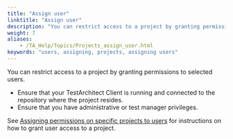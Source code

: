 ```yaml
--- 
title: "Assign user"
linktitle: "Assign user"
description: "You can restrict access to a project by granting permissions to selected users."
weight: 7
aliases: 
    - /TA_Help/Topics/Projects_assign_user.html
keywords: "users, assigning, projects, assigning users"
---
```


You can restrict access to a project by granting permissions to selected users.

-   Ensure that your TestArchitect Client is running and connected to the repository where the project resides.
-   Ensure that you have administrative or test manager privileges.

See [Assigning permissions on specific projects to users](/TA_Administration/Topics/adm_users_assigning_permissions.html) for instructions on how to grant user access to a project.




